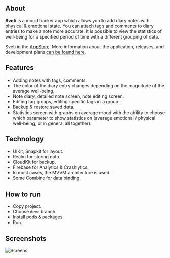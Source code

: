 ## About
**Sveti** is a mood tracker app which allows you to add diary notes with physical & emotional state. You can attach tags and comments to diary entries to make a note more accurate. It is possible to view the statistics of well-being for a specified period of time with a different grouping of data.

Sveti in the [AppStore](https://apps.apple.com/ru/app/sveti/id1602251000). More information about the application, releases, and development plans [can be found here](https://sava.notion.site/Sveti-e10863a20154429db4b5bd866a4d4b38).

## Features
- Adding notes with tags, comments.
- The color of the diary entry changes depending on the magnitude of the average well-being.
- Note diary, detailed note screen, note editing screen.
- Editing tag groups, editing specific tags in a group.
- Backup & restore saved data.
- Statistics screen with graphs on average mood with the ability to choose which parameter to show statistics on (average emotional / physical well-being, or in general all together).

## Technology
- UIKit, Snapkit for layout.
- Realm for storing data.
- CloudKit for backup.
- Firebase for Analytics & Crashlytics.
- In most cases, the MVVM architecture is used.
- Some Combine for data binding.

## How to run
- Copy project.
- Choose `demo` branch.
- Install pods & packages.
- Run.

## Screenshots
![Screens](https://user-images.githubusercontent.com/63949254/152689481-925c8af4-503b-45b2-ba88-22ef7adf4321.jpg)
